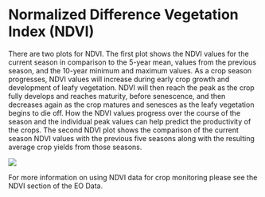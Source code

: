# Normalized Difference Vegetation Index (NDVI)

There are two plots for NDVI. The first plot shows the NDVI values for the current season in 
comparison to the 5-year mean, values from the previous season, and the 10-year minimum and 
maximum values. As a crop season progresses, NDVI values will increase during early crop growth 
and development of leafy vegetation. NDVI will then reach the peak as the crop fully develops 
and reaches maturity, before senescence, and then decreases again as the crop matures and 
senesces as the leafy vegetation begins to die off. How the NDVI values progress over the 
course of the season and the individual peak values can help predict the productivity of the 
crops. The second NDVI plot shows the comparison of the current season NDVI values with the 
previous five seasons along with the resulting average crop yields from those seasons.

![](images/agmet/ndvi.jpg)

For more information on using NDVI data for crop monitoring please see the NDVI section of the EO Data.